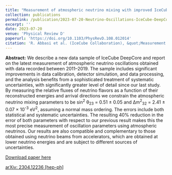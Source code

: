 ```yaml
---
title: "Measurement of atmospheric neutrino mixing with improved IceCube DeepCore calibration and data processing"
collection: publications
permalink: /publication/2023-07-20-Neutrino-Oscillations-IceCube-DeepCore-Verification-Sample
excerpt: ''
date: 2023-07-20
venue: 'Physical Review D'
paperurl: 'https://doi.org/10.1103/PhysRevD.108.012014'
citation: 'R. Abbasi et al. (IceCube Collaboration), &quot;Measurement of atmospheric neutrino mixing with improved IceCube DeepCore calibration and data processing&quot;, <i>Physical Review D</i>, 108 (2023), 012014.'
---
```


**Abstract:** We describe a new data sample of IceCube DeepCore and report on the latest measurement of atmospheric neutrino oscillations obtained with data recorded between 2011–2019. The sample includes significant improvements in data calibration, detector simulation, and data processing, and the analysis benefits from a sophisticated treatment of systematic uncertainties, with significantly greater level of detail since our last study. By measuring the relative fluxes of neutrino flavors as a function of their reconstructed energies and arrival directions we constrain the atmospheric neutrino mixing parameters to be sin<sup>2</sup> &theta;<sub>23</sub> = 0.51 ± 0.05  and &Delta;m<sup>2</sup><sub>32</sub> = 2.41 ± 0.07 &times; 10<sup>-3</sup> eV<sup>2</sup>, assuming a normal mass ordering. The errors include both statistical and systematic uncertainties. The resulting 40% reduction in the error of both parameters with respect to our previous result makes this the most precise measurement of oscillation parameters using atmospheric neutrinos. Our results are also compatible and complementary to those obtained using neutrino beams from accelerators, which are obtained at lower neutrino energies and are subject to different sources of uncertainties.
 
[Download paper here](https://doi.org/10.1103/PhysRevD.108.012014)

[arXiv: 2304.12236 [hep-ph]](https://arxiv.org/abs/2304.12236)
